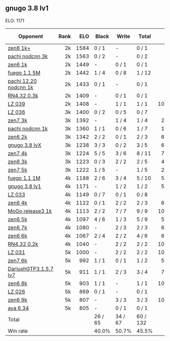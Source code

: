 ## gnugo 3.8 lv1 ##

ELO: 1171

Opponent | Rank | ELO | Black | Write | Total | Win rate
---------|-----:|----:|-------|-------|-------|-------:
[zen6 1k+](zen6%201k+.md) | 2k | 1584 | 0 / 1 | - | 0 / 1 | 0.0%
[pachi nodcnn 3k](pachi%20nodcnn%203k.md) | 2k | 1563 | 0 / 2 | - | 0 / 2 | 0.0%
[zen6 1k](zen6%201k.md) | 2k | 1449 | - | 0 / 1 | 0 / 1 | 0.0%
[fuego 1.1 5M](fuego%201.1%205M.md) | 2k | 1442 | 1 / 4 | 0 / 8 | 1 / 12 | 8.3%
[pachi 12.20 nodcnn 1k](pachi%2012.20%20nodcnn%201k.md) | 2k | 1433 | 0 / 1 | - | 0 / 1 | 0.0%
[RN4.32 0.3k](RN4.32%200.3k.md) | 2k | 1409 | - | 0 / 1 | 0 / 1 | 0.0%
[LZ 039](LZ%20039.md) | 2k | 1408 | - | 1 / 1 | 1 / 1 | 100.0%
[LZ 036](LZ%20036.md) | 3k | 1400 | 0 / 2 | 0 / 5 | 0 / 7 | 0.0%
[zen7 3k](zen7%203k.md) | 3k | 1392 | - | 1 / 4 | 1 / 4 | 25.0%
[pachi nodcnn 1k](pachi%20nodcnn%201k.md) | 3k | 1360 | 1 / 1 | 0 / 6 | 1 / 7 | 14.3%
[zen6 2k](zen6%202k.md) | 3k | 1342 | 2 / 2 | 0 / 1 | 2 / 3 | 66.7%
[gnugo 3.8 lvX](gnugo%203.8%20lvX.md) | 3k | 1238 | 3 / 3 | 0 / 2 | 3 / 5 | 60.0%
[zen7 4k](zen7%204k.md) | 3k | 1224 | 5 / 5 | 3 / 6 | 8 / 11 | 72.7%
[zen6 3k](zen6%203k.md) | 3k | 1223 | 0 / 3 | 2 / 2 | 2 / 5 | 40.0%
[zen7 5k](zen7%205k.md) | 3k | 1222 | 1 / 5 | - | 1 / 5 | 20.0%
[fuego 1.1 1M](fuego%201.1%201M.md) | 4k | 1188 | 2 / 6 | 3 / 4 | 5 / 10 | 50.0%
[gnugo 3.8 lv1](gnugo%203.8%20lv1.md) | 4k | 1171 | - | 1 / 2 | 1 / 2 | 50.0%
[LZ 033](LZ%20033.md) | 4k | 1149 | 0 / 7 | 0 / 1 | 0 / 8 | 0.0%
[zen6 4k](zen6%204k.md) | 4k | 1122 | 0 / 1 | 2 / 2 | 2 / 3 | 66.7%
[MoGo release3 1k](MoGo%20release3%201k.md) | 4k | 1113 | 2 / 2 | 7 / 7 | 9 / 9 | 100.0%
[zen6 5k](zen6%205k.md) | 4k | 1097 | 4 / 6 | 1 / 3 | 5 / 9 | 55.6%
[zen6 7k](zen6%207k.md) | 4k | 1080 | - | 2 / 3 | 2 / 3 | 66.7%
[zen6 6k](zen6%206k.md) | 4k | 1067 | 2 / 4 | 2 / 2 | 4 / 6 | 66.7%
[RN4.32 0.2k](RN4.32%200.2k.md) | 4k | 1040 | - | 2 / 2 | 2 / 2 | 100.0%
[LZ 031](LZ%20031.md) | 5k | 1000 | - | 2 / 2 | 2 / 2 | 100.0%
[zen7 6k](zen7%206k.md) | 5k | 992 | 1 / 1 | 0 / 1 | 1 / 2 | 50.0%
[DariushGTP3.1.5.7 lv7](DariushGTP3.1.5.7%20lv7.md) | 5k | 911 | 1 / 1 | 2 / 3 | 3 / 4 | 75.0%
[zen6 8k](zen6%208k.md) | 5k | 903 | 1 / 1 | - | 1 / 1 | 100.0%
[LZ 026](LZ%20026.md) | 5k | 869 | 0 / 1 | - | 0 / 1 | 0.0%
[zen6 9k](zen6%209k.md) | 5k | 807 | - | 3 / 3 | 3 / 3 | 100.0%
[aya 6.34](aya%206.34.md) | 5k | 805 | - | 0 / 1 | 0 / 1 | 0.0%
Total | | | 26 / 65 | 34 / 67 | 60 / 132 | 
Win rate| | | 40.0% | 50.7% | 45.5% | 
